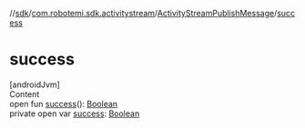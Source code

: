 //[sdk](../../../index.md)/[com.robotemi.sdk.activitystream](../index.md)/[ActivityStreamPublishMessage](index.md)/[success](success.md)



# success  
[androidJvm]  
Content  
open fun [success](success.md)(): [Boolean](https://kotlinlang.org/api/latest/jvm/stdlib/kotlin/-boolean/index.html)  
private open var [success](success.md): [Boolean](https://kotlinlang.org/api/latest/jvm/stdlib/kotlin/-boolean/index.html)  



